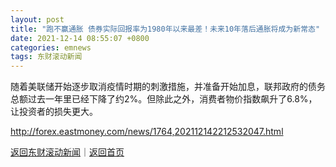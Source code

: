 ```yaml
---
layout: post
title: "跑不赢通胀 债券实际回报率为1980年以来最差！未来10年落后通胀将成为新常态"
date: 2021-12-14 08:55:07 +0800
categories: emnews
tags: 东财滚动新闻
---
```


随着美联储开始逐步取消疫情时期的刺激措施，并准备开始加息，联邦政府的债务总额过去一年里已经下降了约2%。但除此之外，消费者物价指数飙升了6.8%，让投资者的损失更大。

<http://forex.eastmoney.com/news/1764,202112142212532047.html>

[返回东财滚动新闻](//finews.withounder.com/emnews/)｜[返回首页](//finews.withounder.com/)